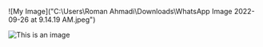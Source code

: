 ![My Image]("C:\Users\Roman Ahmadi\Downloads\WhatsApp Image 2022-09-26 at 9.14.19 AM.jpeg")

![This is an image](https://myoctocat.com/assets/images/base-octocat.svg)